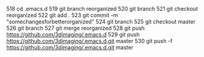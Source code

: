   518  cd .emacs.d
  519  git branch reorganized
  520  git branch
  521  git checkout reorganized
  522  git add .
  523  git commit -m "somechangesforbetterorganized"
  524  git branch
  525  git checkout master
  526  git branch
  527  git merge reorganized
  528  git push https://github.com/3dimaging/.emacs.d
  529  git push https://github.com/3dimaging/.emacs.d.git master
  530  git push -f https://github.com/3dimaging/.emacs.d.git master
